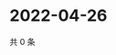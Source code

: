 # 2022-04-26

共 0 条

<!-- BEGIN WEIBO -->
<!-- 最后更新时间 Tue Apr 26 2022 23:17:35 GMT+0800 (China Standard Time) -->

<!-- END WEIBO -->
